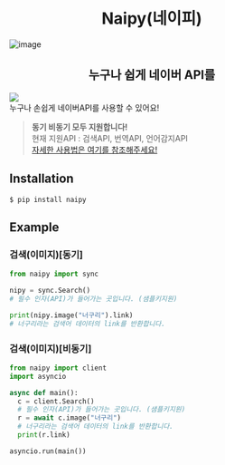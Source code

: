<div align="center">
  <h1>Naipy(네이피)</h1>
</div>

![image](https://user-images.githubusercontent.com/103942316/184539416-9568fad2-24ed-4832-8f01-e2775a89fafe.png)

<div align="center">
  <h2>누구나 쉽게 네이버 API를</h2>
</div>

[<img src="https://img.shields.io/pypi/v/naipy.svg">](https://pypi.python.org/pypi/naipy)<br>
누구나 손쉽게 네이버API를 사용할 수 있어요!<br>
> **동기 비동기 모두 지원합니다!**<br>
> 현재 지원API : 검색API, 번역API, 언어감지API<br>
> [자세한 사용법은 여기를 참조해주세요!](https://naipy.notion.site/Naipy-3c332c562b5f42059c48b783b5b59528)<br>

## Installation
```
$ pip install naipy
```
## Example
### 검색(이미지)[동기]
```py
from naipy import sync

nipy = sync.Search()
# 필수 인자(API)가 들어가는 곳입니다. (샘플키지원)

print(nipy.image("너구리").link)
# 너구리라는 검색어 데이터의 link를 반환합니다.
```
### 검색(이미지)[비동기]
```py
from naipy import client
import asyncio

async def main():
  c = client.Search()
  # 필수 인자(API)가 들어가는 곳입니다. (샘플키지원)
  r = await c.image("너구리")
  # 너구리라는 검색어 데이터의 link를 반환합니다.
  print(r.link)

asyncio.run(main())
```
